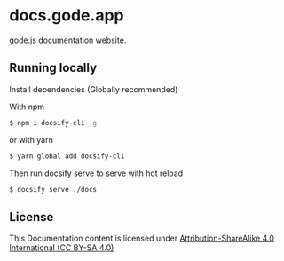 # docs.gode.app

gode.js documentation website.

## Running locally

Install dependencies (Globally recommended)

With npm

```bash
$ npm i docsify-cli -g
```

or with yarn

```bash
$ yarn global add docsify-cli
```

Then run docsify serve to serve with hot reload

```bash
$ docsify serve ./docs
```

## License
This Documentation content is licensed under [Attribution-ShareAlike 4.0 International (CC BY-SA 4.0)](https://github.com/godeProject/docs.gode.app/blob/main/LICENSE)